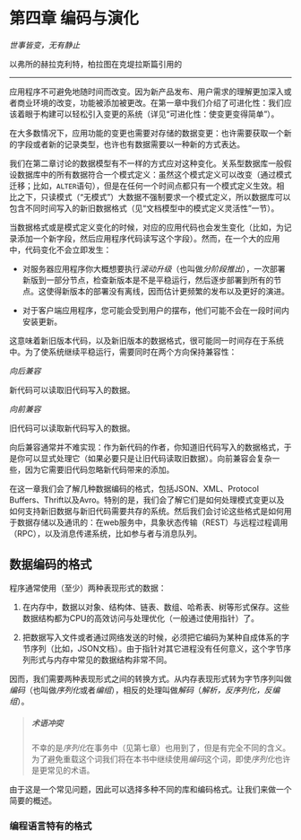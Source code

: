 # 第四章 编码与演化

*世事皆变，无有静止*

以弗所的赫拉克利特，柏拉图在克堤拉斯篇引用的

---

应用程序不可避免地随时间而改变。因为新产品发布、用户需求的理解更加深入或者商业环境的改变，功能被添加被更改。在第一章中我们介绍了可进化性：我们应该着眼于构建可以轻松引入变更的系统（详见“可进化性：使变更变得简单”）。

在大多数情况下，应用功能的变更也需要对存储的数据变更：也许需要获取一个新的字段或者新的记录类型，也许也有数据需要以一种新的方式表达。

我们在第二章讨论的数据模型有不一样的方式应对这种变化。关系型数据库一般假设数据库中的所有数据符合一个模式定义：虽然这个模式定义可以改变（通过模式迁移；比如，`ALTER`语句），但是在任何一个时间点都只有一个模式定义生效。相比之下，只读模式（“无模式”）大数据不强制要求一个模式定义，所以数据库可以包含不同时间写入的新旧数据格式（见“文档模型中的模式定义灵活性”一节）。

当数据格式或是模式定义变化的时候，对应的应用代码也会发生变化（比如，为记录添加一个新字段，然后应用程序代码读写这个字段）。然而，在一个大的应用中，代码变化不会立即发生：

* 对服务器应用程序你大概想要执行*滚动升级*（也叫做*分阶段推出*），一次部署新版到一部分节点，检查新版本是不是平稳运行，然后逐步部署到所有的节点。这使得新版本的部署没有离线，因而估计更频繁的发布以及更好的演进。

* 对于客户端应用程序，您可能会受到用户的摆布，他们可能不会在一段时间内安装更新。

这意味着新旧版本代码，以及新旧版本的数据格式，很可能同一时间存在于系统中。为了使系统继续平稳运行，需要同时在两个方向保持兼容性：

*向后兼容*

新代码可以读取旧代码写入的数据。

*向前兼容*

旧代码可以读取新代码写入的数据。

向后兼容通常并不难实现：作为新代码的作者，你知道旧代码写入的数据格式，于是你可以显式处理它（如果必要只是让旧代码读取旧数据）。向前兼容会复杂一些，因为它需要旧代码忽略新代码带来的添加。

在这一章我们会了解几种数据编码的格式，包括JSON、XML、Protocol Buffers、Thrift以及Avro。特别的是，我们会了解它们是如何处理模式变更以及如何支持新旧数据与新旧代码需要共存的系统。然后我们会讨论这些格式是如何用于数据存储以及通讯的：在web服务中，具象状态传输（REST）与远程过程调用（RPC），以及消息传递系统，比如参与者与消息队列。

## 数据编码的格式

程序通常使用（至少）两种表现形式的数据：

1. 在内存中，数据以对象、结构体、链表、数组、哈希表、树等形式保存。这些数据结构都为CPU的高效访问与处理优化（一般通过使用指针）了。

2. 把数据写入文件或者通过网络发送的时候，必须把它编码为某种自成体系的字节序列（比如，JSON文档）。由于指针对其它进程没有任何意义，这个字节序列形式与内存中常见的数据结构非常不同。

因而，我们需要两种表现形式之间的转换方式。从内存表现形式转为字节序列叫做*编码*（也叫做*序列化*或者*编组*），相反的处理叫做*解码*（*解析，反序列化，反编组*）。

> ##### 术语冲突
>
> 不幸的是*序列化*在事务中（见第七章）也用到了，但是有完全不同的含义。为了避免重载这个词我们将在本书中继续使用*编码*这个词，即使*序列化*也许是更常见的术语。

由于这是一个常见问题，因此可以选择多种不同的库和编码格式。让我们来做一个简要的概述。

### 编程语言特有的格式
